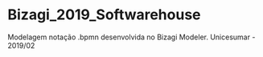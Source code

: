 # Bizagi_2019_Softwarehouse
Modelagem notação .bpmn desenvolvida no Bizagi Modeler. Unicesumar - 2019/02
